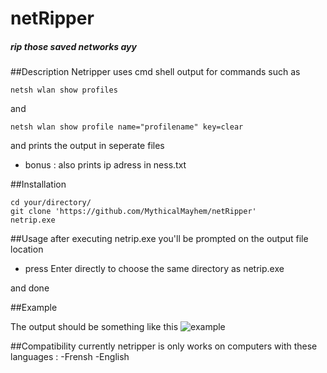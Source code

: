 # netRipper
##### rip those saved networks ayy


##Description
Netripper uses cmd shell output 
for commands such as 
```
netsh wlan show profiles
```
and
```
netsh wlan show profile name="profilename" key=clear
```
and prints the output in seperate files 
+ bonus : also prints ip adress in ness.txt 


##Installation

```
cd your/directory/
git clone 'https://github.com/MythicalMayhem/netRipper'
netrip.exe
```

##Usage
after executing netrip.exe you'll be prompted on the output file location
- press Enter directly to choose the same directory as netrip.exe

and done

##Example 

The output should be something like this 
![example](/assets/exp.jpg)

##Compatibility
currently netripper is only works on computers with these languages : 
-Frensh
-English


